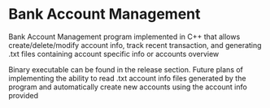 # Bank Account Management
Bank Account Management program implemented in C++ that allows create/delete/modify account info, track recent transaction, and generating .txt files containing account specific info or accounts overview 

Binary executable can be found in the release section. Future plans of implementing the ability to read .txt account info files generated by the program and automatically create new accounts using the account info provided
